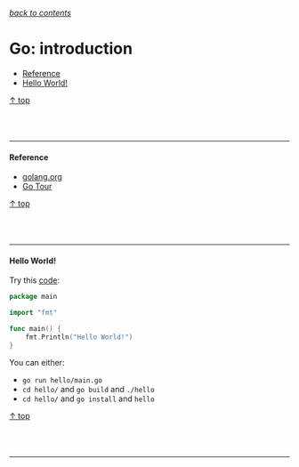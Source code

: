 [*back to contents*](https://github.com/gyuho/learn#contents)
<br>

# Go: introduction

- [Reference](#reference)
- [Hello World!](#hello-world)

[↑ top](#go-introduction)
<br><br><br><br>
<hr>







#### Reference

- [golang.org](http://golang.org/)
- [Go Tour](http://tour.golang.org/welcome/1)

[↑ top](#go-introduction)
<br><br><br><br>
<hr>








#### Hello World!

Try this [code](http://play.golang.org/p/OccSs5jC9Y):

```go
package main

import "fmt"

func main() {
	fmt.Println("Hello World!")
}
```

You can either:

- `go run hello/main.go`
- `cd hello/` and `go build` and `./hello`
- `cd hello/` and `go install` and `hello`

[↑ top](#go-introduction)
<br><br><br><br>
<hr>
